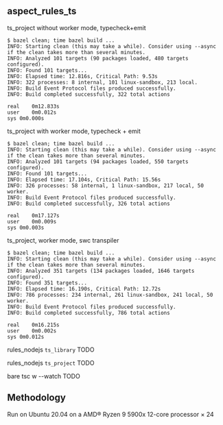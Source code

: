 ## aspect_rules_ts

ts_project without worker mode, typecheck+emit

```
$ bazel clean; time bazel build ...
INFO: Starting clean (this may take a while). Consider using --async if the clean takes more than several minutes.
INFO: Analyzed 101 targets (90 packages loaded, 480 targets configured).
INFO: Found 101 targets...
INFO: Elapsed time: 12.816s, Critical Path: 9.53s
INFO: 322 processes: 8 internal, 101 linux-sandbox, 213 local.
INFO: Build Event Protocol files produced successfully.
INFO: Build completed successfully, 322 total actions

real	0m12.833s
user	0m0.012s
sys	0m0.000s
```

ts_project with worker mode, typecheck + emit
```
$ bazel clean; time bazel build ...
INFO: Starting clean (this may take a while). Consider using --async if the clean takes more than several minutes.
INFO: Analyzed 101 targets (94 packages loaded, 550 targets configured).
INFO: Found 101 targets...
INFO: Elapsed time: 17.104s, Critical Path: 15.56s
INFO: 326 processes: 58 internal, 1 linux-sandbox, 217 local, 50 worker.
INFO: Build Event Protocol files produced successfully.
INFO: Build completed successfully, 326 total actions

real	0m17.127s
user	0m0.009s
sys	0m0.003s
```

ts_project, worker mode, swc transpiler
```
$ bazel clean; time bazel build ...
INFO: Starting clean (this may take a while). Consider using --async if the clean takes more than several minutes.
INFO: Analyzed 351 targets (134 packages loaded, 1646 targets configured).
INFO: Found 351 targets...
INFO: Elapsed time: 16.190s, Critical Path: 12.72s
INFO: 786 processes: 234 internal, 261 linux-sandbox, 241 local, 50 worker.
INFO: Build Event Protocol files produced successfully.
INFO: Build completed successfully, 786 total actions

real	0m16.215s
user	0m0.002s
sys	0m0.012s
```

rules_nodejs `ts_library`
TODO

rules_nodejs `ts_project`
TODO

bare tsc w --watch
TODO


## Methodology

Run on Ubuntu 20.04 on a AMD® Ryzen 9 5900x 12-core processor × 24
